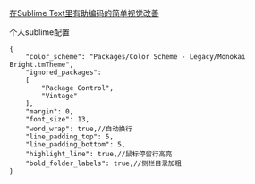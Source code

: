 [在Sublime Text里有助编码的简单视觉改善](https://webdesign.tutsplus.com/zh-hans/articles/simple-visual-enhancements-for-better-coding-in-sublime-text--webdesign-18052?utm_content=buffer7c891&utm_medium=social&utm_source=twitter.com&utm_campaign=buffer)


个人sublime配置
```
{
	"color_scheme": "Packages/Color Scheme - Legacy/Monokai Bright.tmTheme",
	"ignored_packages":
	[
		"Package Control",
		"Vintage"
	],
	"margin": 0,
	"font_size": 13,
	"word_wrap": true,//自动换行
	"line_padding_top": 5,
	"line_padding_bottom": 5,
	"highlight_line": true,//鼠标停留行高亮
	"bold_folder_labels": true,//侧栏目录加粗
}
```